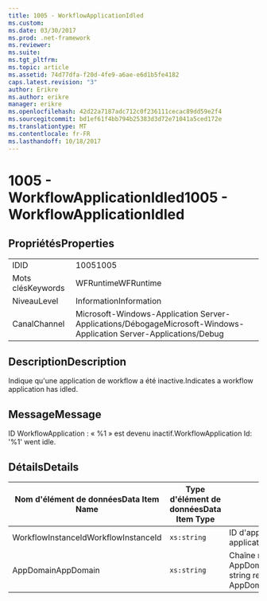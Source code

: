 ```yaml
---
title: 1005 - WorkflowApplicationIdled
ms.custom: 
ms.date: 03/30/2017
ms.prod: .net-framework
ms.reviewer: 
ms.suite: 
ms.tgt_pltfrm: 
ms.topic: article
ms.assetid: 74d77dfa-f20d-4fe9-a6ae-e6d1b5fe4182
caps.latest.revision: "3"
author: Erikre
ms.author: erikre
manager: erikre
ms.openlocfilehash: 42d22a7187adc712c0f236111cecac89dd59e2f4
ms.sourcegitcommit: bd1ef61f4bb794b25383d3d72e71041a5ced172e
ms.translationtype: MT
ms.contentlocale: fr-FR
ms.lasthandoff: 10/18/2017
---
```

# <a name="1005---workflowapplicationidled"></a><span data-ttu-id="2d54e-102">1005 - WorkflowApplicationIdled</span><span class="sxs-lookup"><span data-stu-id="2d54e-102">1005 - WorkflowApplicationIdled</span></span>
## <a name="properties"></a><span data-ttu-id="2d54e-103">Propriétés</span><span class="sxs-lookup"><span data-stu-id="2d54e-103">Properties</span></span>  
  
|||  
|-|-|  
|<span data-ttu-id="2d54e-104">ID</span><span class="sxs-lookup"><span data-stu-id="2d54e-104">ID</span></span>|<span data-ttu-id="2d54e-105">1005</span><span class="sxs-lookup"><span data-stu-id="2d54e-105">1005</span></span>|  
|<span data-ttu-id="2d54e-106">Mots clés</span><span class="sxs-lookup"><span data-stu-id="2d54e-106">Keywords</span></span>|<span data-ttu-id="2d54e-107">WFRuntime</span><span class="sxs-lookup"><span data-stu-id="2d54e-107">WFRuntime</span></span>|  
|<span data-ttu-id="2d54e-108">Niveau</span><span class="sxs-lookup"><span data-stu-id="2d54e-108">Level</span></span>|<span data-ttu-id="2d54e-109">Information</span><span class="sxs-lookup"><span data-stu-id="2d54e-109">Information</span></span>|  
|<span data-ttu-id="2d54e-110">Canal</span><span class="sxs-lookup"><span data-stu-id="2d54e-110">Channel</span></span>|<span data-ttu-id="2d54e-111">Microsoft-Windows-Application Server-Applications/Débogage</span><span class="sxs-lookup"><span data-stu-id="2d54e-111">Microsoft-Windows-Application Server-Applications/Debug</span></span>|  
  
## <a name="description"></a><span data-ttu-id="2d54e-112">Description</span><span class="sxs-lookup"><span data-stu-id="2d54e-112">Description</span></span>  
 <span data-ttu-id="2d54e-113">Indique qu'une application de workflow a été inactive.</span><span class="sxs-lookup"><span data-stu-id="2d54e-113">Indicates a workflow application has idled.</span></span>  
  
## <a name="message"></a><span data-ttu-id="2d54e-114">Message</span><span class="sxs-lookup"><span data-stu-id="2d54e-114">Message</span></span>  
 <span data-ttu-id="2d54e-115">ID WorkflowApplication : « %1 » est devenu inactif.</span><span class="sxs-lookup"><span data-stu-id="2d54e-115">WorkflowApplication Id: '%1' went idle.</span></span>  
  
## <a name="details"></a><span data-ttu-id="2d54e-116">Détails</span><span class="sxs-lookup"><span data-stu-id="2d54e-116">Details</span></span>  
  
|<span data-ttu-id="2d54e-117">Nom d'élément de données</span><span class="sxs-lookup"><span data-stu-id="2d54e-117">Data Item Name</span></span>|<span data-ttu-id="2d54e-118">Type d'élément de données</span><span class="sxs-lookup"><span data-stu-id="2d54e-118">Data Item Type</span></span>|<span data-ttu-id="2d54e-119">Description</span><span class="sxs-lookup"><span data-stu-id="2d54e-119">Description</span></span>|  
|--------------------|--------------------|-----------------|  
|<span data-ttu-id="2d54e-120">WorkflowInstanceId</span><span class="sxs-lookup"><span data-stu-id="2d54e-120">WorkflowInstanceId</span></span>|`xs:string`|<span data-ttu-id="2d54e-121">ID d'application de flux de travail</span><span class="sxs-lookup"><span data-stu-id="2d54e-121">The workflow application id</span></span>|  
|<span data-ttu-id="2d54e-122">AppDomain</span><span class="sxs-lookup"><span data-stu-id="2d54e-122">AppDomain</span></span>|`xs:string`|<span data-ttu-id="2d54e-123">Chaîne retournée par AppDomain.CurrentDomain.FriendlyName.</span><span class="sxs-lookup"><span data-stu-id="2d54e-123">The string returned by AppDomain.CurrentDomain.FriendlyName.</span></span>|
